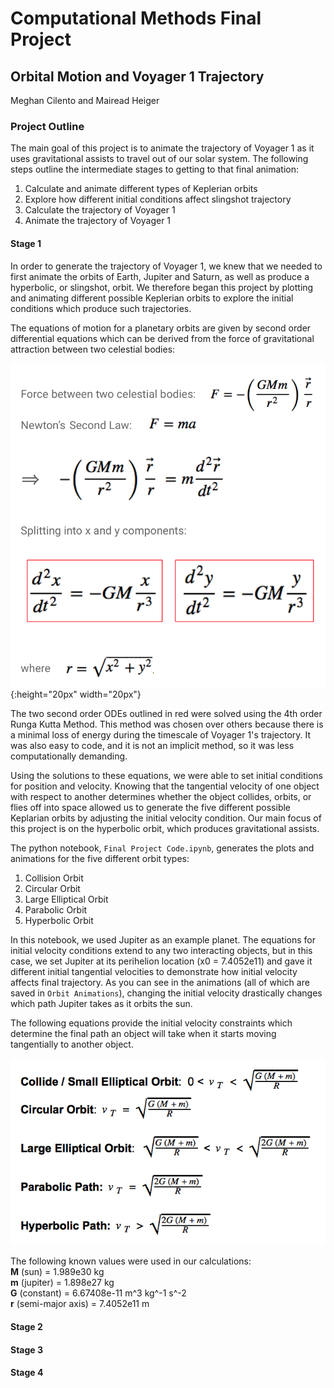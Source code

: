 # Computational Methods Final Project
## Orbital Motion and Voyager 1 Trajectory
Meghan Cilento and Mairead Heiger


### Project Outline
The main goal of this project is to animate the trajectory of Voyager 1 as it
uses gravitational assists to travel out of our solar system. The following steps
outline the intermediate stages to getting to that final animation:

1. Calculate and animate different types of Keplerian orbits
2. Explore how different initial conditions affect slingshot trajectory
3. Calculate the trajectory of Voyager 1
4. Animate the trajectory of Voyager 1


#### Stage 1
In order to generate the trajectory of Voyager 1, we knew that we needed to first 
animate the orbits of Earth, Jupiter and Saturn, as well as produce a hyperbolic, or 
slingshot, orbit. We therefore began this project by plotting and animating 
different possible Keplerian orbits to explore the initial conditions which produce 
such trajectories. 

The equations of motion for a planetary orbits are given by second order 
differential equations which can be derived from the force of gravitational
attraction between two celestial bodies:

![ODEs](ODE.png){:height="20px" width="20px"}

The two second order ODEs outlined in red were solved using the 4th order Runga 
Kutta Method. This method was chosen over others because there is a minimal loss 
of energy during the timescale of Voyager 1's trajectory. It was also easy to code, 
and it is not an implicit method, so it was less computationally demanding. 

Using the solutions to these equations, we were able to set initial conditions
for position and velocity. Knowing that the tangential velocity of one object 
with respect to another determines whether the object collides, orbits, or flies 
off into space allowed us to generate the five different possible Keplarian orbits 
by adjusting the initial velocity condition. Our main focus of this project is 
on the hyperbolic orbit, which produces gravitational assists.

The python notebook, `Final Project Code.ipynb`, generates the plots and
animations for the five different orbit types:

1. Collision Orbit
2. Circular Orbit
3. Large Elliptical Orbit
4. Parabolic Orbit
5. Hyperbolic Orbit

In this notebook, we used Jupiter as an example planet. The equations for initial 
velocity conditions extend to any two interacting objects, but in this case, we 
set Jupiter at its perihelion location (x0 = 7.4052e11) and gave it different initial 
tangential velocities to demonstrate how initial velocity affects final trajectory. 
As you can see in the animations (all of which are saved in `Orbit Animations`), 
changing the initial velocity drastically changes which path Jupiter takes as it 
orbits the sun.

The following equations provide the initial velocity constraints which determine
the final path an object will take when it starts moving tangentially to another
object.

![Velocity Conditions](Velocity_conditions.png)

The following known values were used in our calculations:  
**M** (sun) = 1.989e30 kg  
**m** (jupiter) = 1.898e27 kg      
**G** (constant) = 6.67408e-11 m^3 kg^-1 s^-2  
**r** (semi-major axis) = 7.4052e11 m


#### Stage 2
#### Stage 3
#### Stage 4